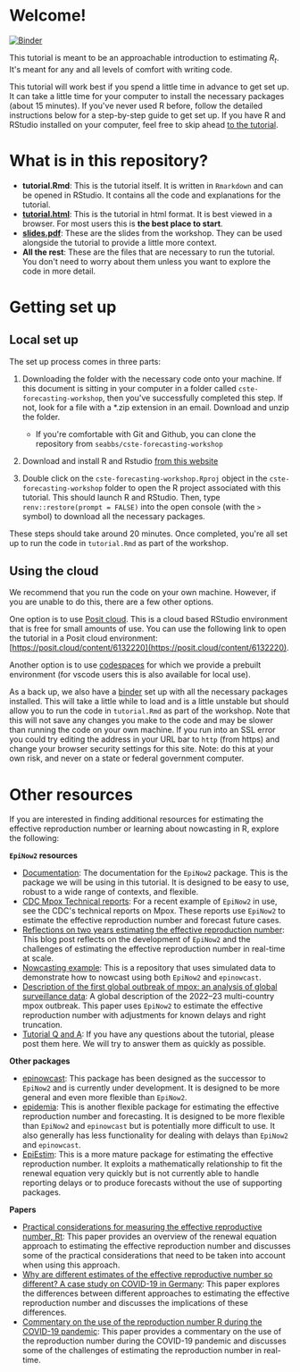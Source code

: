 # Welcome!

[![Binder](https://mybinder.org/badge_logo.svg)](https://mybinder.org/v2/gh/seabbs/cste-forecasting-workshop/main?urlpath=rstudio)

This tutorial is meant to be an approachable introduction to estimating $R_t$.
It's meant for any and all levels of comfort with writing code.

This tutorial will work best if you spend a little time in advance to get set up.
It can take a little time for your computer to install the necessary packages (about 15 minutes).
If you've never used R before, follow the detailed instructions below for a
step-by-step guide to get set up.
If you have R and RStudio installed on your computer, feel free to skip ahead
[to the tutorial](https://samabbott.co.uk/cste-forecasting-workshop/tutorial.html).

# What is in this repository?

- **tutorial.Rmd**: This is the tutorial itself. It is written in
  `Rmarkdown` and can be opened in RStudio. It contains all the code and
  explanations for the tutorial.
- [**tutorial.html**](https://samabbott.co.uk/cste-forecasting-workshop/tutorial.html): This is the
 tutorial in html format. It is best viewed in a browser. For most users this is **the best place to start**.
- [**slides.pdf**](https://samabbott.co.uk/cste-forecasting-workshop/slides.pdf): These are the slides from the workshop. They can be used alongside the tutorial to provide a little more context.
- **All the rest**: These are the files that are necessary to run the tutorial. You
  don't need to worry about them unless you want to explore the code in more
  detail.

# Getting set up

## Local set up

The set up process comes in three parts:

1. Downloading the folder with the necessary code onto your machine. If this
document is sitting in your computer in a folder called `cste-forecasting-workshop`,
then you've successfully completed this step. If not, look for a file with a *.zip
extension in an email. Download and unzip the folder.
    - If you're comfortable with Git and Github, you can clone the repository
  from `seabbs/cste-forecasting-workshop`

2. Download and install R and Rstudio [from this website](https://posit.co/download/rstudio-desktop/)

3. Double click on the `cste-forecasting-workshop.Rproj` object in the 
`cste-forecasting-workshop` folder to open the R project associated with this
tutorial. This should launch R and RStudio. Then, type 
`renv::restore(prompt = FALSE)` into the open console (with the `>` symbol) to
download all the necessary packages.

These steps should take around 20 minutes. Once completed, you're all set up to
run the code in `tutorial.Rmd` as part of the workshop.

## Using the cloud

We recommend that you run the code on your own machine. However, if you are unable to do this, there are a few other options.

One option is to use [Posit cloud](https://posit.co). This is a cloud based RStudio environment that is free for small amounts of use. You can use the following link to open the tutorial in a Posit cloud environment: [https://posit.cloud/content/6132220](https://posit.cloud/content/6132220).

Another option is to use [codespaces](https://code.visualstudio.com/docs/remote/codespaces) for which we provide a prebuilt environment (for vscode users this is also available for local use).

As a back up, we also have a [binder](https://mybinder.org/v2/gh/seabbs/cste-forecasting-workshop/main?urlpath=rstudio) set up with all the necessary packages installed. This will take a little while to load and is a little unstable but should allow you to run the code in `tutorial.Rmd` as part of the workshop. Note that this will not save any changes you make to the code and may be slower than running the code on your own machine. If you run into an SSL error you could try editing the address in your URL bar to `http` (from https) and change your browser security settings for this site. Note: do this at your own risk, and never on a state or federal government computer.

# Other resources

If you are interested in finding additional resources for estimating the effective reproduction number or learning about nowcasting in R, explore the following:

**`EpiNow2` resources**

- [Documentation](https://epiforecasts.io/EpiNow2/dev): The documentation for the `EpiNow2` package. This is the package we will be using in this tutorial. It is designed to be easy to use, robust to a wide range of contexts, and flexible.
- [CDC Mpox Technical reports](https://www.cdc.gov/poxvirus/mpox/cases-data/technical-report.html): For a recent example of `EpiNow2` in use, see the CDC's technical reports on Mpox. These reports use `EpiNow2` to estimate the effective reproduction number and forecast future cases.
- [Reflections on two years estimating the effective reproduction number](https://epiforecasts.io/posts/2022-03-25-rt-reflections/index.html): This blog post reflects on the development of `EpiNow2` and the challenges of estimating the effective reproduction number in real-time at scale.
- [Nowcasting example](https://github.com/epiforecasts/nowcasting.example): This is a repository that uses simulated data to demonstrate how to nowcast using both `EpiNow2` and `epinowcast`.
- [Description of the first global outbreak of mpox: an analysis of global surveillance data](https://doi.org/10.1016/S2214-109X(23)00198-5): A global description of the 2022–23 multi-country mpox outbreak. This paper uses `EpiNow2` to estimate the effective reproduction number with adjustments for known delays and right truncation.
- [Tutorial Q and A](https://github.com/seabbs/cste-forecasting-workshop/discussions/categories/q-a): If you have any questions about the tutorial, please post them here. We will try to answer them as quickly as possible.

**Other packages**

- [epinowcast](https://package.epinowcast.org): This package has been designed as the successor to `EpiNow2` and is currently under development. It is designed to be more general and even more flexible than `EpiNow2`.
- [epidemia](https://imperialcollegelondon.github.io/epidemia/index.html): This is another flexible package for estimating the effective reproduction number and forecasting. It is designed to be more flexible than `EpiNow2` and `epinowcast` but is potentially more difficult to use. It also generally has less functionality for dealing with delays than `EpiNow2` and `epinowcast`.
- [EpiEstim](https://cran.r-project.org/web/packages/EpiEstim/index.html): This is a more mature package for estimating the effective reproduction number. It exploits a mathematically relationship to fit the renewal equation very quickly but is not currently able to handle reporting delays or to produce forecasts without the use of supporting packages.

**Papers**

- [Practical considerations for measuring the effective reproductive number, Rt](10.1371/journal.pcbi.1008409): This paper provides an overview of the renewal equation approach to estimating the effective reproduction number and discusses some of the practical considerations that need to be taken into account when using this approach.
- [Why are different estimates of the effective reproductive number so different? A case study on COVID-19 in Germany](https://doi.org/10.1101/2023.04.27.23289109): This paper explores the differences between different approaches to estimating the effective reproduction number and discusses the implications of these differences.
- [Commentary on the use of the reproduction number R during the COVID-19 pandemic](https://doi.org/10.1177/09622802211037079): This paper provides a commentary on the use of the reproduction number during the COVID-19 pandemic and discusses some of the challenges of estimating the reproduction number in real-time.
